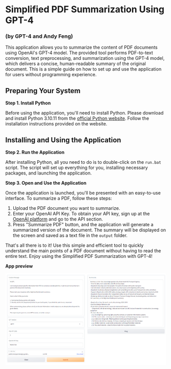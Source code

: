 # Simplified PDF Summarization Using GPT-4
### (by GPT-4 and Andy Feng)

This application allows you to summarize the content of PDF documents using OpenAI's GPT-4 model. The provided tool performs PDF-to-text conversion, text preprocessing, and summarization using the GPT-4 model, which delivers a concise, human-readable summary of the original document. This is a simple guide on how to set up and use the application for users without programming experience.

## Preparing Your System

**Step 1. Install Python**

Before using the application, you'll need to install Python. Please download and install Python 3.10.11 from the [official Python website](https://www.python.org/downloads/). Follow the installation instructions provided on the website.

## Installing and Using the Application

**Step 2. Run the Application**

After installing Python, all you need to do is to double-click on the `run.bat` script. The script will set up everything for you, installing necessary packages, and launching the application.

**Step 3. Open and Use the Application**

Once the application is launched, you'll be presented with an easy-to-use interface. To summarize a PDF, follow these steps:

1. Upload the PDF document you want to summarize. 
2. Enter your OpenAI API Key. To obtain your API key, sign up at the [OpenAI platform](https://beta.openai.com/signup/) and go to the API section.
3. Press "Summarize PDF" button, and the application will generate a summarized version of the document. The summary will be displayed on the screen and saved as a text file in the `output` folder.

That's all there is to it! Use this simple and efficient tool to quickly understand the main points of a PDF document without having to read the entire text. Enjoy using the Simplified PDF Summarization with GPT-4!

**App preview**

![Screenshot of the application](screenshot.png)